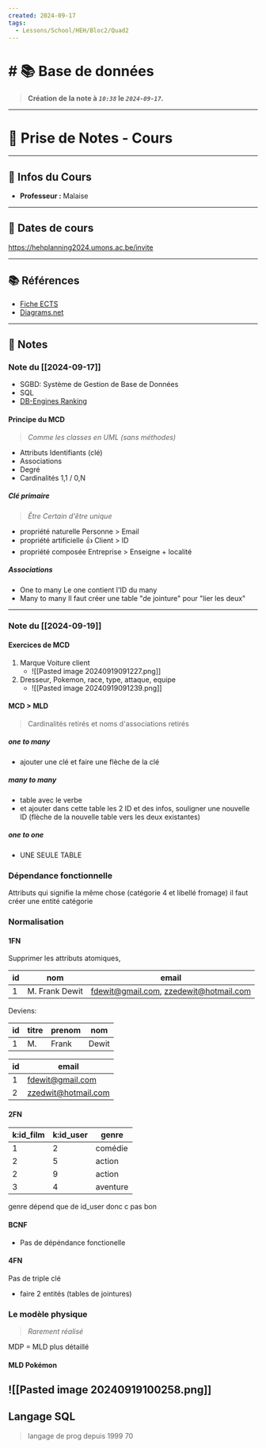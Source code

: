 ```yaml
---
created: 2024-09-17
tags:
  - Lessons/School/HEH/Bloc2/Quad2
---
```


# # 📚  Base de données
> **Création de la note à *`10:38`* le *`2024-09-17`.***
---

# 📝 Prise de Notes - Cours

---

## 👋 Infos du Cours
- **Professeur :** Malaise

---

## 📅 Dates de cours

https://hehplanning2024.umons.ac.be/invite


---

## 📚 Références

- [Fiche ECTS](https://www.heh.be/upload/ects/2024-2025/2024-2025-UE-bases-de-donnees-et-developpement-back-end-12334.pdf) 
- [Diagrams.net](https://app.diagrams.net/)
---

## 📑 Notes

### Note du [[2024-09-17]]

- SGBD: Système de Gestion de Base de Données
- SQL 
- [DB-Engines Ranking](https://db-engines.com/en/ranking)


#### Principe du MCD
> *Comme les classes en UML (sans méthodes)*
- Attributs
	Identifiants (clé) 
- Associations
- Degré
- Cardinalités
	1,1 / 0,N
##### Clé primaire
> *Être Certain d'être unique*
- propriété naturelle
	Personne > Email
- propriété artificielle 👍
	Client > ID
- propriété composée
	Entreprise > Enseigne + localité
##### Associations
- One to many
	Le one contient l'ID du many
- Many to many
	Il faut créer une table "de jointure" pour "lier les deux"

---

### Note du [[2024-09-19]]

#### Exercices de MCD
1) Marque 
   Voiture
   client
   - ![[Pasted image 20240919091227.png]]
2) Dresseur,
   Pokemon,
   race,
   type,
   attaque,
   equipe
   - ![[Pasted image 20240919091239.png]]
#### MCD > MLD
> Cardinalités retirés et noms d'associations retirés
##### one to many
- ajouter une clé et faire une flèche de la clé 
##### many to many
- table avec le verbe
- et ajouter dans cette table les 2 ID et des infos, souligner une nouvelle ID 
  (flèche de la nouvelle table vers les deux existantes)
##### one to one
- UNE SEULE TABLE


### Dépendance fonctionnelle
Attributs qui signifie la même chose (catégorie 4 et libellé fromage)
il faut créer une entité catégorie

### Normalisation
#### 1FN
Supprimer les attributs atomiques,

| id  | nom            | email                                  |
| --- | -------------- | -------------------------------------- |
| 1   | M. Frank Dewit | fdewit@gmail.com, zzedewit@hotmail.com |

Deviens:

| id  | titre | prenom | nom   |
| --- | ----- | ------ | ----- |
| 1   | M.    | Frank  | Dewit |

| id  | email               |
| --- | ------------------- |
| 1   | fdewit@gmail.com    |
| 2   | zzedwit@hotmail.com |
#### 2FN

| k:id_film | k:id_user | genre    |
| --------- | --------- | -------- |
| 1         | 2         | comédie  |
| 2         | 5         | action   |
| 2         | 9         | action   |
| 3         | 4         | aventure |
genre dépend que de id_user donc c pas bon

#### BCNF
- Pas de dépéndance fonctionelle
#### 4FN
Pas de triple clé
- faire 2 entités (tables de jointures)

### Le modèle physique
> *Rarement réalisé* 

MDP = MLD plus détaillé



#### MLD Pokémon
![[Pasted image 20240919100258.png]]
---
## Langage SQL
> langage de prog depuis 1999
70